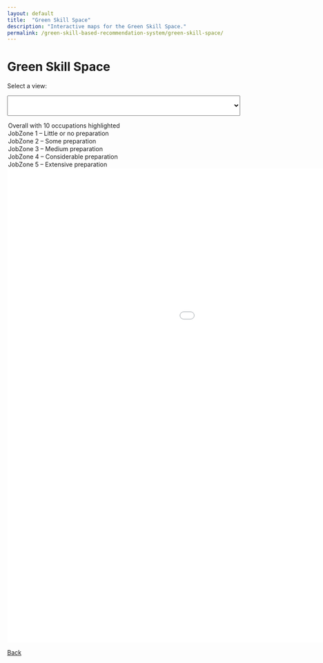 ```yaml
---
layout: default
title:  "Green Skill Space"
description: "Interactive maps for the Green Skill Space."
permalink: /green-skill-based-recommendation-system/green-skill-space/
---
```


# Green Skill Space

Select a view:

 

<select id="map-select"
        onchange="switchMap()"
        style="font-size: 1.5rem;
               padding: 0.5rem 0.75rem;
               width: 540px;">
 <option value="overview">Overall with 10 occupations highlighted</option>
  <option value="zone-1">JobZone 1 – Little or no preparation</option>
  <option value="zone-2">JobZone 2 – Some preparation</option>
  <option value="zone-3">JobZone 3 – Medium preparation</option>
  <option value="zone-4">JobZone 4 – Considerable preparation</option>
  <option value="zone-5">JobZone 5 – Extensive preparation</option>
</select>



<div id="overview" class="map-frame">
  <iframe
    src="./assets/skillspace/GreenSkillSpace_cluster_plot_highlight.html"
    width="1400" height="1100" frameborder="0">
  </iframe>
</div>

<div id="zone-1" class="map-frame" style="display:none;">
  <iframe
    src="./assets/skillspace/GreenSkillSpace_JobZone_1.html"
    width="1400" height="1100" frameborder="0">
  </iframe>
</div>

<div id="zone-2" class="map-frame" style="display:none;">
  <iframe
    src="./assets/skillspace/GreenSkillSpace_JobZone_2.html"
    width="1400" height="1100" frameborder="0">
  </iframe>
</div>

<div id="zone-3" class="map-frame" style="display:none;">
  <iframe
    src="./assets/skillspace/GreenSkillSpace_JobZone_3.html"
    width="1400" height="1100" frameborder="0">
  </iframe>
</div>

<div id="zone-4" class="map-frame" style="display:none;">
  <iframe
    src="./assets/skillspace/GreenSkillSpace_JobZone_4.html"
    width="1400" height="1100" frameborder="0">
  </iframe>
</div>

<div id="zone-5" class="map-frame" style="display:none;">
  <iframe
    src="./assets/skillspace/GreenSkillSpace_JobZone_5.html"
    width="1400" height="1100" frameborder="0">
  </iframe>
</div>

<script>
function switchMap() {
  var sel = document.getElementById('map-select').value;
  document.querySelectorAll('.map-frame').forEach(function(div){
    div.style.display = (div.id === sel) ? 'block' : 'none';
  });
}
// initialize on page load
switchMap();
</script>


 
 


[Back](../)
